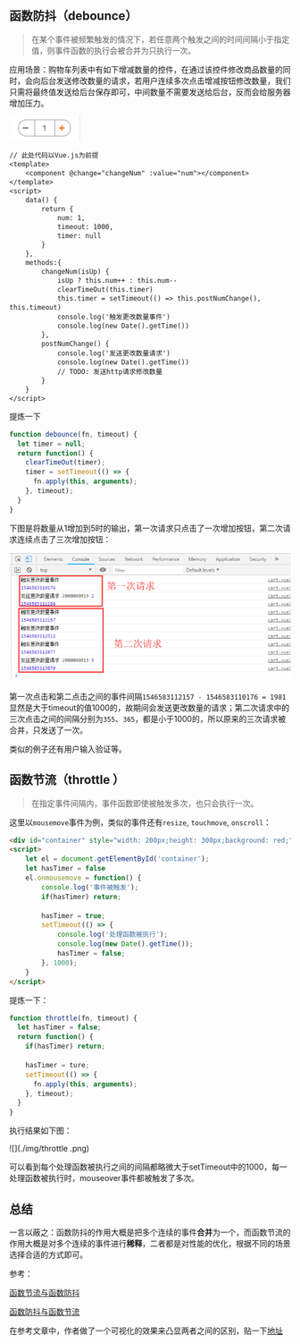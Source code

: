 ## 函数防抖（debounce）

> 在某个事件被频繁触发的情况下，若任意两个触发之间的时间间隔小于指定值，则事件函数的执行会被合并为只执行一次。

应用场景：购物车列表中有如下增减数量的控件，在通过该控件修改商品数量的同时，会向后台发送修改数量的请求，若用户连续多次点击增减按钮修改数量，我们只需将最终值发送给后台保存即可，中间数量不需要发送给后台，反而会给服务器增加压力。

![](./img/number_input.png)

```vue
// 此处代码以Vue.js为前提
<template>
	<component @change="changeNum" :value="num"></component>
</template>
<script>
    data() {
        return {
            num: 1,
            timeout: 1000,
            timer: null
        }
    },
    methods:{
        changeNum(isUp) {
            isUp ? this.num++ : this.num--
            clearTimeOut(this.timer)
            this.timer = setTimeout(() => this.postNumChange(), this.timeout)
            console.log('触发更改数量事件')
            console.log(new Date().getTime())
        },
		postNumChange() {
            console.log('发送更改数量请求')
      		console.log(new Date().getTime())
			// TODO: 发送http请求修改数量
        }
    }
</script>
```

提炼一下

```javascript
function debounce(fn, timeout) {
  let timer = null;
  return function() {
    clearTimeOut(timer);
    timer = setTimeout(() => {
      fn.apply(this, arguments);
    }, timeout);
  }
}
```



下图是将数量从1增加到5时的输出，第一次请求只点击了一次增加按钮，第二次请求连续点击了三次增加按钮：

![](./img/debounce.png)

第一次点击和第二点击之间的事件间隔`1546583112157 - 1546583110176 = 1981 `显然是大于timeout的值1000的，故期间会发送更改数量的请求；第二次请求中的三次点击之间的间隔分别为`355`、`365`，都是小于1000的，所以原来的三次请求被合并，只发送了一次。

类似的例子还有用户输入验证等。



## 函数节流（throttle ）

> 在指定事件间隔内，事件函数即使被触发多次，也只会执行一次。

这里以`mousemove`事件为例，类似的事件还有`resize`, `touchmove`, `onscroll`：

```html
<div id="container" style="width: 200px;height: 300px;background: red;"></div>
<script>
	let el = document.getElementById('container');
    let hasTimer = false
    el.onmousemove = function() {
        console.log('事件被触发');
        if(hasTimer) return;
        
        hasTimer = true;
        setTimeout(() => {
            console.log('处理函数被执行');
            console.log(new Date().getTime());
            hasTimer = false;
        }, 1000);
    }
</script>
```

提炼一下：

```javascript
function throttle(fn, timeout) {
  let hasTimer = false;
  return function() {
    if(hasTimer) return;
    
    hasTimer = ture;
    setTimeout(() => {
      fn.apply(this, arguments);
    }, timeout);
  }
}
```



执行结果如下图：

![](./img/throttle .png)

可以看到每个处理函数被执行之间的间隔都略微大于setTimeout中的1000，每一处理函数被执行时，mouseover事件都被触发了多次。



## 总结

一言以蔽之：函数防抖的作用大概是把多个连续的事件**合并**为一个，而函数节流的作用大概是对多个连续的事件进行**稀释**，二者都是对性能的优化，根据不同的场景选择合适的方式即可。



参考：

[函数节流与函数防抖](https://juejin.im/entry/58c0379e44d9040068dc952f)

[函数防抖与函数节流](https://zhuanlan.zhihu.com/p/38313717)

在参考文章中，作者做了一个可视化的效果来凸显两者之间的区别，贴一下[地址](http://demo.nimius.net/debounce_throttle/)